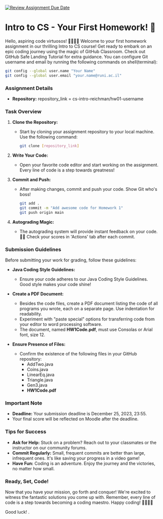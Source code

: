 [![Review Assignment Due Date](https://classroom.github.com/assets/deadline-readme-button-24ddc0f5d75046c5622901739e7c5dd533143b0c8e959d652212380cedb1ea36.svg)](https://classroom.github.com/a/DEk4950X)
# Intro to CS - Your First Homework! 🚀

Hello, aspiring code virtuosos! 👩‍💻🧙‍♂️ Welcome to your first homework assignment in our thrilling Intro to CS course! Get ready to embark on an epic coding journey using the magic of GitHub Classroom.
Check out GitHub Safe Landing Tutorial for extra guidance.
You can configure Git username and email by running the following commands on shell(terminal):
```bash
git config --global user.name "Your Name"
git config --global user.email "your.name@runi.ac.il"
```

### Assignment Details

- **Repository:** repository_link = cs-intro-reichman/hw01-username

### Task Overview

1. **Clone the Repository:**
   - Start by cloning your assignment repository to your local machine. Use the following command:
     ```bash
     git clone [repository_link]
     ```

2. **Write Your Code:**
   - Open your favorite code editor and start working on the assignment. Every line of code is a step towards greatness!

3. **Commit and Push:**
   - After making changes, commit and push your code. Show Git who's boss!
     ```bash
     git add .
     git commit -m "Add awesome code for Homework 1"
     git push origin main
     ```

4. **Autograding Magic:**
   - The autograding system will provide instant feedback on your code. 🤖✨ Check your scores in 'Actions' tab after each commit.

### Submission Guidelines

Before submitting your work for grading, follow these guidelines:

- **Java Coding Style Guidelines:**
  - Ensure your code adheres to our Java Coding Style Guidelines. Good style makes your code shine!

- **Create a PDF Document:**
  - Besides the code files, create a PDF document listing the code of all programs you wrote, each on a separate page. Use indentation for readability.
  - Experiment with "paste special" options for transferring code from your editor to word processing software.
  - The document, named **HW1Code.pdf**, must use Consolas or Arial font, size 12.

- **Ensure Presence of Files:**
  - Confirm the existence of the following files in your GitHub repository:
    - AddTwo.java
    - Coins.java
    - LinearEq.java
    - Triangle.java
    - Gen3.java
    - **HW1Code.pdf**

### Important Note

- **Deadline:** Your submission deadline is December 25, 2023, 23:55.
- Your final score will be reflected on Moodle after the deadline.

### Tips for Success

- **Ask for Help:** Stuck on a problem? Reach out to your classmates or the instructor on our community forums.
- **Commit Regularly:** Small, frequent commits are better than large, infrequent ones. It's like saving your progress in a video game!
- **Have Fun:** Coding is an adventure. Enjoy the journey and the victories, no matter how small.

### Ready, Set, Code!

Now that you have your mission, go forth and conquer! We're excited to witness the fantastic solutions you come up with. Remember, every line of code is a step towards becoming a coding maestro. Happy coding! 🚀👩‍💻🔥

Good luck!
.
